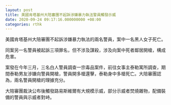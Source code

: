 ```yaml
---
layout: post
title: 美國肯塔基州大陪審團不起訴涉嫌暴力執法警員觸發示威
date: 2020-09-24 09:17:16.000000000 +08:00
categories: rthk
---
```


美國肯塔基州大陪審團不起訴涉嫌暴力執法的兩名警員，案中一名黑人女子死亡。

同案另一名警員被起訴三項罪名，但不涉及謀殺，涉及向案中死者鄰居開槍，構成危害。

案發在今年三月，三名白人警員調查一宗毒品案件，前往女事主泰勒寓所調查，期間泰勒男友涉嫌向警員開槍，警員開多槍還擊，泰勒身中多槍死亡。大陪審團認為，兩名警員開槍的理據充分。

大陪審團裁決公布後觸發路易斯維爾有大規模示威，部分示威者焚燒雜物，配備裝備的警員與示威者對峙。
